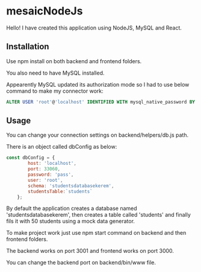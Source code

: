 # mesaicNodeJs

Hello! I have created this application using NodeJS, MySQL and React.

## Installation

Use npm install on both backend and frontend folders.

You also need to have MySQL installed.

Appearently MySQL updated its authorization mode so I had to use below command to make my connector work:

```sql
ALTER USER 'root'@'localhost' IDENTIFIED WITH mysql_native_password BY 'YOURPASSWORDHERE'
```

## Usage

You can change your connection settings on backend/helpers/db.js path.

There is an object called dbConfig as below:

```javascript
const dbConfig = {
        host: 'localhost',
        port: 33060,
        password: 'pass',
        user: 'root',
        schema: 'studentsdatabasekerem',
        studentsTable:`students`
    };

```

By default the application creates a database named 'studentsdatabasekerem', then creates a table called 'students' and finally fils it with 50 students using a mock data generator.

To make project work just use npm start command on backend and then frontend folders.

The backend works on port 3001 and frontend works on port 3000.

You can change the backend port on backend/bin/www file.

